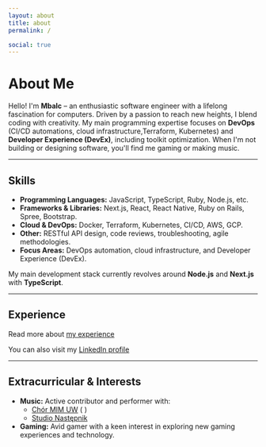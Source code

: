 ```yaml
---
layout: about
title: about
permalink: /

social: true
---
```


# About Me

Hello! I'm **Mbalc** – an enthusiastic software engineer with a lifelong fascination for computers.
Driven by a passion to reach new heights, I blend coding with creativity. My main programming
expertise focuses on **DevOps** (CI/CD automations, cloud infrastructure,Terraform, Kubernetes) and
**Developer Experience (DevEx)**, including toolkit optimization. When I'm not building or designing
software, you'll find me gaming or making music.

---

## Skills

-   **Programming Languages:** JavaScript, TypeScript, Ruby, Node.js, etc.
-   **Frameworks & Libraries:** Next.js, React, React Native, Ruby on Rails, Spree, Bootstrap.
-   **Cloud & DevOps:** Docker, Terraform, Kubernetes, CI/CD, AWS, GCP.
-   **Other:** RESTful API design, code reviews, troubleshooting, agile methodologies.
-   **Focus Areas:** DevOps automation, cloud infrastructure, and Developer Experience (DevEx).

My main development stack currently revolves around **Node.js** and **Next.js** with **TypeScript**.

---


## Experience

Read more about [my experience](/experience)

You can also visit my [LinkedIn profile](https://www.linkedin.com/in/mbalc/)

---

## Extracurricular & Interests

-   **Music:** Active contributor and performer with:
    -  [Chór MIM UW](https://kultura.mimuw.edu.pl/chor/) ([<i class="fa-brands fa-youtube"></i>](https://www.youtube.com/@chormimuw717)  [<i class="fa-brands fa-facebook"></i>](https://www.facebook.com/ChorMIM))
    -  [Studio Następnik](https://www.youtube.com/@nastepnik)
-   **Gaming:** Avid gamer with a keen interest in exploring new gaming experiences and technology.
<!-- -   **Creativity:** Constantly finding ways to merge my technical expertise with creative projects. -->


<!--
Search Tags:
#SoftwareDeveloper #Programista #Warszawa #Warsaw #Dev #Programming #DevelopmentCompany #Coding #Engineers #Poland #Polska #WebsiteCode #Soft
-->
